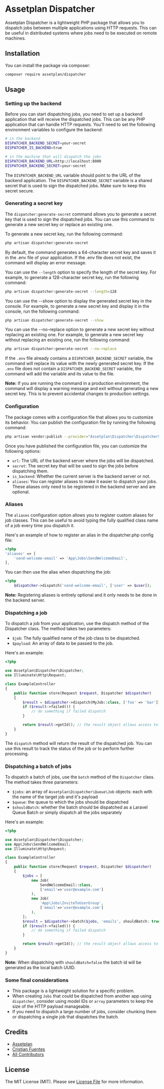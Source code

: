 # Assetplan Dispatcher

Assetplan Dispatcher is a lightweight PHP package that allows you to dispatch jobs between multiple applications using HTTP requests. This can be useful in distributed systems where jobs need to be executed on remote machines.

## Installation

You can install the package via composer:

```bash
composer require assetplan/dispatcher
```

## Usage

### Setting up the backend
Before you can start dispatching jobs, you need to set up a backend application that will receive the dispatched jobs. This can be any PHP application that can handle HTTP requests. You'll need to set the following environment variables to configure the backend:

```bash
# in the backend
DISPATCHER_BACKEND_SECRET=your-secret
DISPATCHER_IS_BACKEND=true
```

```bash
# in the machine that will dispatch the jobs
DISPATCHER_BACKEND_URL=http://localhost:8000
DISPATCHER_BACKEND_SECRET=your-secret
```

The `DISPATCHER_BACKEND_URL` variable should point to the URL of the backend application. The `DISPATCHER_BACKEND_SECRET` variable is a shared secret that is used to sign the dispatched jobs. Make sure to keep this secret secure.

### Generating a secret key
The `dispatcher:generate-secret` command allows you to generate a secret key that is used to sign the dispatched jobs. You can use this command to generate a new secret key or replace an existing one.

To generate a new secret key, run the following command:

```bash
php artisan dispatcher:generate-secret
```

By default, the command generates a 64-character secret key and saves it in the .env file of your application. If the .env file does not exist, the command will display an error message.

You can use the `--length` option to specify the length of the secret key. For example, to generate a 128-character secret key, run the following command:

```bash
php artisan dispatcher:generate-secret --length=128
```

You can use the --show option to display the generated secret key in the console. For example, to generate a new secret key and display it in the console, run the following command:

```bash
php artisan dispatcher:generate-secret --show
```

You can use the --no-replace option to generate a new secret key without replacing an existing one. For example, to generate a new secret key without replacing an existing one, run the following command:

```bash
php artisan dispatcher:generate-secret --no-replace
```

If the `.env` file already contains a `DISPATCHER_BACKEND_SECRET` variable, the command will replace its value with the newly generated secret key. If the `.env` file does not contain a `DISPATCHER_BACKEND_SECRET` variable, the command will add the variable and its value to the file.

**Note:** If you are running the command in a production environment, the command will display a warning message and exit without generating a new secret key. This is to prevent accidental changes to production settings.

### Configuration

The package comes with a configuration file that allows you to customize its behavior. You can publish the configuration file by running the following command:
```bash
php artisan vendor:publish --provider="Assetplan\Dispatcher\DispatcherServiceProvider" --tag="config"
```

Once you have published the configuration file, you can customize the following options:

- `url`: The URL of the backend server where the jobs will be dispatched.
- `secret`: The secret key that will be used to sign the jobs before dispatching them.
- `is_backend`: Whether the current server is the backend server or not.
- `aliases`: You can register aliases to make it easier to dispatch your jobs. These aliases only need to be registered in the backend server and are optional.

### Aliases

The `aliases` configuration option allows you to register custom aliases for job classes. This can be useful to avoid typing the fully qualified class name of a job every time you dispatch it.

Here's an example of how to register an alias in the dispatcher.php config file:
```php
<?php
'aliases' => [
    'send-welcome-email' => 'App\Jobs\SendWelcomeEmail',
],
```

You can then use the alias when dispatching the job:

```php
<?php
    $dispatcher->dispatch('send-welcome-email', ['user' => $user]);
```

**Note:** Registering aliases is entirely optional and it only needs to be done in the backend server.

### Dispatching a job
To dispatch a job from your application, use the dispatch method of the Dispatcher class. The method takes two parameters:

- `$job`: The fully qualified name of the job class to be dispatched.
- `$payload`: An array of data to be passed to the job.

Here's an example:
```php
<?php

use Assetplan\Dispatcher\Dispatcher;
use Illuminate\Http\Request;

class ExampleController
{
    public function store(Request $request, Dispatcher $dispatcher)
    {
        $result = $dispatcher->dispatch(MyJob::class, ['foo' => 'bar']);
        if ($result->failed()) {
            // do something if failed dispatch
        }

        return $result->getId(); // the result object allows access to the dispatched job id
    }
}
```
The `dispatch` method will return the result of the dispatched job. You can use this result to track the status of the job or to perform further processing.

### Dispatching a batch of jobs

To dispatch a batch of jobs, use the `batch` method of the `Dispatcher` class. The method takes three parameters:

- `$jobs`: an array of `Assetplan\Dispatcher\Queue\Job` objects: each with the name of the target job and it's payload
- `$queue`: the queue to which the jobs should be dispatched
- `$shouldBatch`: whether the batch should be dispatched as a Laravel Queue Batch or simply dispatch all the jobs separately

Here's an example:
```php
<?php

use Assetplan\Dispatcher\Dispatcher;
use App\Jobs\SendWelcomeEmail;
use Illuminate\Http\Request;

class ExampleController
{
    public function store(Request $request, Dispatcher $dispatcher)
    {
        $jobs = [
            new Job(
                SendWelcomeEmail::class,
                ['email'=>'user@example.com']
            ),
            new Job(
                'App\Jobs\InviteToUserGroup',
                ['email'=>'user@example.com']
            ),
        ];
        $result = $dispatcher->batch($jobs, 'emails', shouldBatch: true);
        if ($result->failed()) {
            // do something if failed dispatch
        }

        return $result->getId(); // the result object allows access to the dispatched batch id
    }
}

```

**Note:** When dispatching with `shouldBatch=false` the batch id will be generated as the local batch UUID.

### Some final considerations

- This package is a lightweight solution for a specific problem.
- When creating `Jobs` that could be dispatched from another app using `dispatcher`, consider using model IDs or `array` parameters to keep the size of the HTTP payload manageable.
- If you need to dispatch a large number of jobs, consider chunking them or dispatching a single job that dispatches the batch.

## Credits

-   [Assetplan](https://github.com/assetplan)
-   [Cristian Fuentes](https://github.com/cfuentessalgado)
-   [All Contributors](../../contributors)

## License

The MIT License (MIT). Please see [License File](LICENSE.md) for more information.

